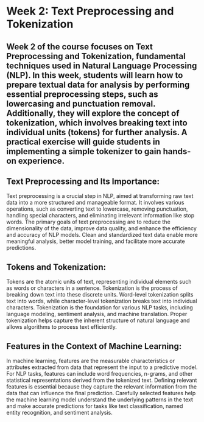 # Week 2: Text Preprocessing and Tokenization

## Week 2 of the course focuses on Text Preprocessing and Tokenization, fundamental techniques used in Natural Language Processing (NLP). In this week, students will learn how to prepare textual data for analysis by performing essential preprocessing steps, such as lowercasing and punctuation removal. Additionally, they will explore the concept of tokenization, which involves breaking text into individual units (tokens) for further analysis. A practical exercise will guide students in implementing a simple tokenizer to gain hands-on experience.

## Text Preprocessing and Its Importance:
Text preprocessing is a crucial step in NLP, aimed at transforming raw text data into a more structured and manageable format. It involves various operations, such as converting text to lowercase, removing punctuation, handling special characters, and eliminating irrelevant information like stop words. The primary goals of text preprocessing are to reduce the dimensionality of the data, improve data quality, and enhance the efficiency and accuracy of NLP models. Clean and standardized text data enable more meaningful analysis, better model training, and facilitate more accurate predictions.

## Tokens and Tokenization:
Tokens are the atomic units of text, representing individual elements such as words or characters in a sentence. Tokenization is the process of breaking down text into these discrete units. Word-level tokenization splits text into words, while character-level tokenization breaks text into individual characters. Tokenization is the foundation for various NLP tasks, including language modeling, sentiment analysis, and machine translation. Proper tokenization helps capture the inherent structure of natural language and allows algorithms to process text efficiently.

## Features in the Context of Machine Learning:
In machine learning, features are the measurable characteristics or attributes extracted from data that represent the input to a predictive model. For NLP tasks, features can include word frequencies, n-grams, and other statistical representations derived from the tokenized text. Defining relevant features is essential because they capture the relevant information from the data that can influence the final prediction. Carefully selected features help the machine learning model understand the underlying patterns in the text and make accurate predictions for tasks like text classification, named entity recognition, and sentiment analysis.
